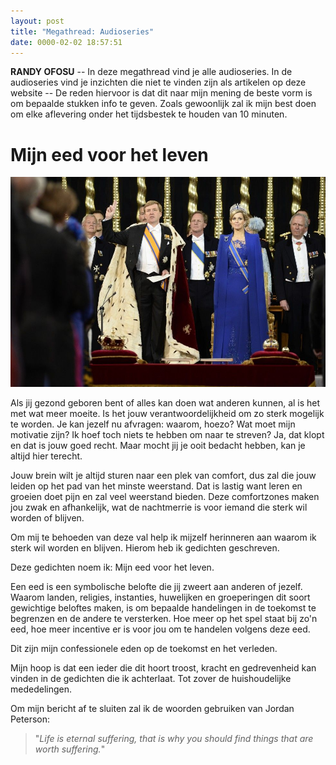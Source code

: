 ```yaml
---
layout: post
title: "Megathread: Audioseries"
date: 0000-02-02 18:57:51
---
```


**RANDY OFOSU** -- In deze megathread vind je alle audioseries. In de audioseries vind je inzichten die niet te vinden zijn als artikelen op deze website -- De reden hiervoor is dat dit naar mijn mening de beste vorm is om bepaalde stukken info te geven. Zoals gewoonlijk zal ik mijn best doen om elke aflevering onder het tijdsbestek te houden van 10 minuten. 

# Mijn eed voor het leven

<img src="/assets/img/Oath.jpg" title="De koningseed" alt="Een afbeelding van de eed van Willem-Alexander">

Als jij gezond geboren bent of alles kan doen wat anderen kunnen, al is het met wat meer moeite. Is het jouw verantwoordelijkheid om zo sterk mogelijk te worden. Je kan jezelf nu afvragen: waarom, hoezo? Wat moet mijn motivatie zijn? Ik hoef toch niets te hebben om naar te streven? Ja, dat klopt en dat is jouw goed recht. Maar mocht jij je ooit bedacht hebben, kan je altijd hier terecht.

Jouw brein wilt je altijd sturen naar een plek van comfort, dus zal die jouw leiden op het pad van het minste weerstand. Dat is lastig want leren en groeien doet pijn en zal veel weerstand bieden. Deze comfortzones maken jou zwak en afhankelijk, wat de nachtmerrie is voor iemand die sterk wil worden of blijven. 

Om mij te behoeden van deze val help ik mijzelf herinneren aan waarom ik sterk wil worden en blijven. Hierom heb ik gedichten geschreven. 

Deze gedichten noem ik: Mijn eed voor het leven.

Een eed is een symbolische belofte die jij zweert aan anderen of jezelf. Waarom landen, religies, instanties, huwelijken en groeperingen dit soort gewichtige beloftes maken, is om bepaalde handelingen in de toekomst te begrenzen en de andere te versterken. Hoe meer op het spel staat bij zo'n eed, hoe meer incentive er is voor jou om te handelen volgens deze eed.

Dit zijn mijn confessionele eden op de toekomst en het verleden. 

Mijn hoop is dat een ieder die dit hoort troost, kracht en gedrevenheid kan vinden in de gedichten die ik achterlaat. 
Tot zover de huishoudelijke mededelingen.

Om mijn bericht af te sluiten zal ik de woorden gebruiken van Jordan Peterson:

>"*Life is eternal suffering, that is why you should find things that are worth suffering.*"